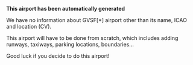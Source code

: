 **This airport has been automatically generated**

We have no information about GVSF[*] airport other than its name, ICAO and location (CV).

This airport will have to be done from scratch, which includes adding runways, taxiways, parking locations, boundaries...

Good luck if you decide to do this airport!